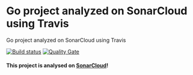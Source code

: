 # Go project analyzed on SonarCloud using Travis
Go project analyzed on SonarCloud using Travis

[![Build status](https://travis-ci.org/SonarSource/sonarcloud_example_go-sqscanner-travis.svg?branch=master)](https://travis-ci.org/SonarSource/sonarcloud_example_go-sqscanner-travis) [![Quality Gate](https://sonarcloud.io/api/project_badges/measure?project=io.sonarcloud.examples.go-sqscanner-travis-project&metric=alert_status)](https://sonarcloud.io/dashboard/index/io.sonarcloud.examples.go-sqscanner-travis-project)

#### This project is analysed on [SonarCloud](https://sonarcloud.io)!
